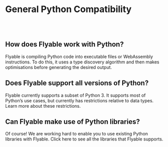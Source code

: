 # General Python Compatibility
<br />
<br />

## How does Flyable work with Python?

Flyable is compiling Python code into executable files or WebAssembly instructions. To do this, it uses a type discovery algorithm and then makes optimisations before generating the desired output.

## Does Flyable support all versions of Python?

Flyable currently supports a subset of Python 3. It supports most of Python’s use cases, but currently has restrictions relative to data types. Learn more about these restrictions.

## Can Flyable make use of Python libraries?

Of course! We are working hard to enable you to use existing Python libraries with Flyable. Click here to see all the libraries that Flyable supports.